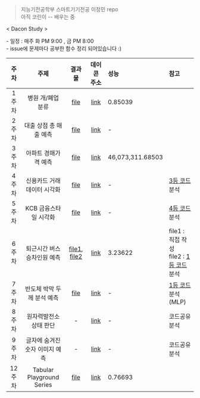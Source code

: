 > 지능기전공학부 스마트기기전공 이정민 repo  
> 아직 코린이 -- 배우는 중

< Dacon Study > 

\- 일정 : 매주 화 PM 9:00 , 금 PM 8:00 <br>
\- issue에 문제마다 공부한 함수 정리 되어있습니다 :)

| 주차 | 주제 | 결과물 | 데이콘 주소 | 성능 | 참고 |
|:---:|:---:|:---:|:---:|:---|:---|
| 1주차 | 병원 개/폐업 분류 | [file](병원_개폐업_연습_3.ipynb)| [link](https://dacon.io/competitions/official/9565/overview/)|0.85039| |
| 2주차 | 대출 상점 총 매출 예측 | [file](2주차/대출_상점_총_매출_예측_연습1.ipynb)| [link](https://dacon.io/competitions/official/136/overview/)| - | |
| 3주차 | 아파트 경매가격 예측 | [file](3주차/아파트_경매가격_예측_ver5_DNN.ipynb)| [link](https://dacon.io/competitions/official/17801/overview/)| 46,073,311.68503	 | |
| 4주차 | 신용카드 거래 데이터 시각화 | [file](신용카드_데이터_시각화(3등).ipynb)| [link](https://dacon.io/competitions/official/42473/overview/)| - | [3등 코드](https://dacon.io/competitions/official/42473/codeshare/429?page=1&dtype=recent&ptype=pub) 분석 |
| 5주차 | KCB 금융스타일 시각화 | [file](KCB_금융스타일_시각화.ipynb)| [link](https://dacon.io/competitions/official/82407/overview/)| - | [4등 코드](https://dacon.io/competitions/official/82407/codeshare/726?page=1&dtype=recent&ptype=pub) 분석 |
| 6주차 | 퇴근시간 버스승차인원 예측 | [file1](퇴근시간_버스승차인원_예측_ver1_선형회귀.ipynb), [file2](6주차/퇴근시간_버스승차인원예측_1등_코드_분석.ipynb)| [link](https://dacon.io/competitions/official/229255/overview/)|  3.23622 | file1 : 직접 작성<br>file2 : [1등 코드](https://dacon.io/competitions/official/229255/codeshare/511?page=1&dtype=recent&ptype=pub) 분석|
| 7주차 | 반도체 박막 두께 분석 예측 | [file](7주차/반도체_박막_두께_분석_경진대회.ipynb)| [link](https://dacon.io/competitions/official/235554/overview/)| - | [1등 코드](https://dacon.io/competitions/official/235554/codeshare/651?page=1&dtype=recent&ptype=pub) 분석 (MLP) |
| 8주차 | 원자력발전소 상태 판단 | -| [link](https://dacon.io/competitions/official/235551/overview/)| - | 코드공유 분석 |
| 9주차 | 글자에 숨겨진 숫자 이미지 예측 | -| [link](https://dacon.io/competitions/official/235626/overview/)| - | 코드공유 분석 |
| 12주차 | Tabular Playground Series | [file](https://github.com/Sejong-Kaggle-Challengers/jeongmin/tree/main/13%EC%A3%BC%EC%B0%A8)| [link](https://www.kaggle.com/c/tabular-playground-series-mar-2021/overview)| 0.76693 |  |

